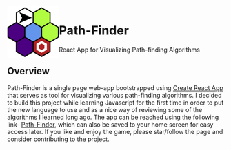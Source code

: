 <img width=120 heigth=120 align="left" src="/public/android-chrome-192x192.png" href="https://youngmg1995.github.io/Path-Finding-App/">

# Path-Finder
React App for Visualizing Path-finding Algorithms

## Overview

Path-Finder is a single page web-app bootstrapped using [Create React App](https://create-react-app.dev/) that serves as tool for visualizing various path-finding algorithms. I decided to build this project while learning Javascript for the first time in order to put the new language to use and as a nice way of reviewing some of the algorithms I learned long ago. The app can be reached using the following link- [Path-Finder](https://youngmg1995.github.io/Path-Finding-App/), which can also be saved to your home screen for easy access later. If you like and enjoy the game, please star/follow the page and consider contributing to the project.
